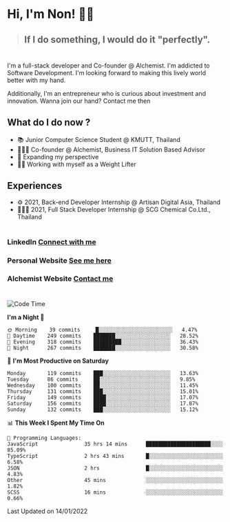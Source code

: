 # Hi, I'm Non! 🖐🏻

> ## If I do something, I would do it "perfectly".

#

I'm a full-stack developer and Co-founder @ Alchemist. I'm addicted to Software Development. I'm looking forward to making this lively world better with my hand.

Additionally, I'm an entrepreneur who is curious about investment and innovation. Wanna join our hand? Contact me then

## What do I do now ?

- 📚 Junior Computer Science Student @ KMUTT, Thailand
- 🧑🏻‍💻 Co-founder @ Alchemist, Business IT Solution Based Advisor
- 🌈 Expanding my perspective
- 🏋🏻 Working with myself as a Weight Lifter

## Experiences

- ⚙️ 2021, Back-end Developer Internship @ Artisan Digital Asia, Thailand
- 🧑🏻‍💻 2021, Full Stack Developer Internship @ SCG Chemical Co.Ltd., Thailand

#

### LinkedIn [Connect with me](https://www.linkedin.com/in/non-nontra/)

### Personal Website [See me here](https://nonnontra.com/)

### Alchemist Website [Contact me](https://alchemist-softwarehouse.co/)

#

<!--START_SECTION:waka-->
![Code Time](http://img.shields.io/badge/Code%20Time-1%2C120%20hrs%2052%20mins-blue)

**I'm a Night 🦉** 

```text
🌞 Morning    39 commits     █░░░░░░░░░░░░░░░░░░░░░░░░   4.47% 
🌆 Daytime    249 commits    ███████░░░░░░░░░░░░░░░░░░   28.52% 
🌃 Evening    318 commits    █████████░░░░░░░░░░░░░░░░   36.43% 
🌙 Night      267 commits    ███████░░░░░░░░░░░░░░░░░░   30.58%

```
📅 **I'm Most Productive on Saturday** 

```text
Monday       119 commits    ███░░░░░░░░░░░░░░░░░░░░░░   13.63% 
Tuesday      86 commits     ██░░░░░░░░░░░░░░░░░░░░░░░   9.85% 
Wednesday    100 commits    ██░░░░░░░░░░░░░░░░░░░░░░░   11.45% 
Thursday     131 commits    ███░░░░░░░░░░░░░░░░░░░░░░   15.01% 
Friday       149 commits    ████░░░░░░░░░░░░░░░░░░░░░   17.07% 
Saturday     156 commits    ████░░░░░░░░░░░░░░░░░░░░░   17.87% 
Sunday       132 commits    ███░░░░░░░░░░░░░░░░░░░░░░   15.12%

```


📊 **This Week I Spent My Time On** 

```text
💬 Programming Languages: 
JavaScript               35 hrs 14 mins      █████████████████████░░░░   85.09% 
TypeScript               2 hrs 43 mins       █░░░░░░░░░░░░░░░░░░░░░░░░   6.58% 
JSON                     2 hrs               █░░░░░░░░░░░░░░░░░░░░░░░░   4.83% 
Other                    45 mins             ░░░░░░░░░░░░░░░░░░░░░░░░░   1.82% 
SCSS                     16 mins             ░░░░░░░░░░░░░░░░░░░░░░░░░   0.66%

```


 Last Updated on 14/01/2022
<!--END_SECTION:waka-->
